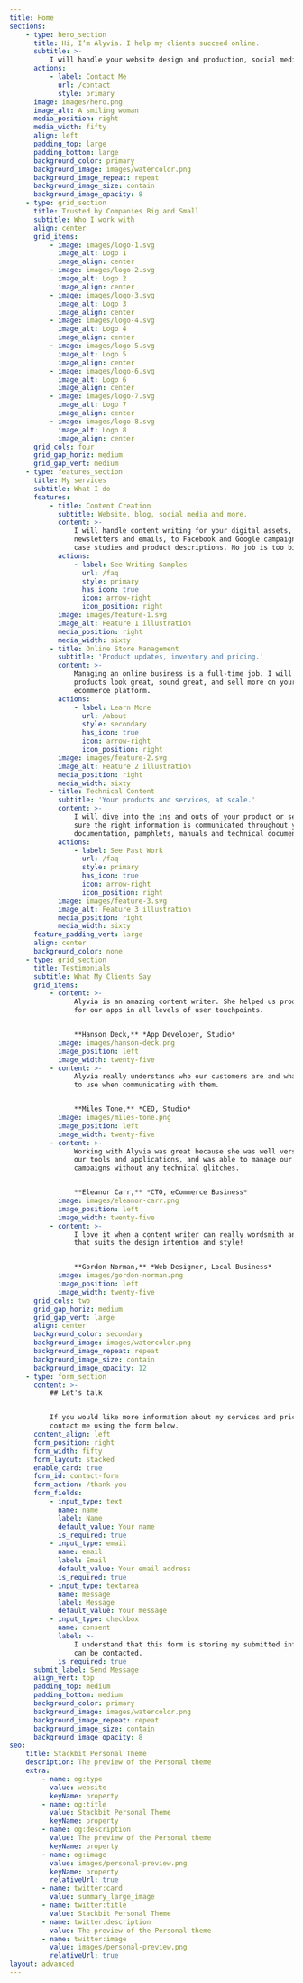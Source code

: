 ```yaml
---
title: Home
sections:
    - type: hero_section
      title: Hi, I’m Alyvia. I help my clients succeed online.
      subtitle: >-
          I will handle your website design and production, social media accounts and digital advertisements for you, at an affordable price.
      actions:
          - label: Contact Me
            url: /contact
            style: primary
      image: images/hero.png
      image_alt: A smiling woman
      media_position: right
      media_width: fifty
      align: left
      padding_top: large
      padding_bottom: large
      background_color: primary
      background_image: images/watercolor.png
      background_image_repeat: repeat
      background_image_size: contain
      background_image_opacity: 8
    - type: grid_section
      title: Trusted by Companies Big and Small
      subtitle: Who I work with
      align: center
      grid_items:
          - image: images/logo-1.svg
            image_alt: Logo 1
            image_align: center
          - image: images/logo-2.svg
            image_alt: Logo 2
            image_align: center
          - image: images/logo-3.svg
            image_alt: Logo 3
            image_align: center
          - image: images/logo-4.svg
            image_alt: Logo 4
            image_align: center
          - image: images/logo-5.svg
            image_alt: Logo 5
            image_align: center
          - image: images/logo-6.svg
            image_alt: Logo 6
            image_align: center
          - image: images/logo-7.svg
            image_alt: Logo 7
            image_align: center
          - image: images/logo-8.svg
            image_alt: Logo 8
            image_align: center
      grid_cols: four
      grid_gap_horiz: medium
      grid_gap_vert: medium
    - type: features_section
      title: My services
      subtitle: What I do
      features:
          - title: Content Creation
            subtitle: Website, blog, social media and more.
            content: >-
                I will handle content writing for your digital assets, from
                newsletters and emails, to Facebook and Google campaigns, whitepapers,
                case studies and product descriptions. No job is too big or small!
            actions:
                - label: See Writing Samples
                  url: /faq
                  style: primary
                  has_icon: true
                  icon: arrow-right
                  icon_position: right
            image: images/feature-1.svg
            image_alt: Feature 1 illustration
            media_position: right
            media_width: sixty
          - title: Online Store Management
            subtitle: 'Product updates, inventory and pricing.'
            content: >-
                Managing an online business is a full-time job. I will make sure your
                products look great, sound great, and sell more on your choice of
                ecommerce platform.
            actions:
                - label: Learn More
                  url: /about
                  style: secondary
                  has_icon: true
                  icon: arrow-right
                  icon_position: right
            image: images/feature-2.svg
            image_alt: Feature 2 illustration
            media_position: right
            media_width: sixty
          - title: Technical Content
            subtitle: 'Your products and services, at scale.'
            content: >-
                I will dive into the ins and outs of your product or service and make
                sure the right information is communicated throughout your
                documentation, pamphlets, manuals and technical documents.
            actions:
                - label: See Past Work
                  url: /faq
                  style: primary
                  has_icon: true
                  icon: arrow-right
                  icon_position: right
            image: images/feature-3.svg
            image_alt: Feature 3 illustration
            media_position: right
            media_width: sixty
      feature_padding_vert: large
      align: center
      background_color: none
    - type: grid_section
      title: Testimonials
      subtitle: What My Clients Say
      grid_items:
          - content: >-
                Alyvia is an amazing content writer. She helped us produce microcopy
                for our apps in all levels of user touchpoints.


                **Hanson Deck,** *App Developer, Studio*
            image: images/hanson-deck.png
            image_position: left
            image_width: twenty-five
          - content: >-
                Alyvia really understands who our customers are and what tone of voice
                to use when communicating with them.


                **Miles Tone,** *CEO, Studio*
            image: images/miles-tone.png
            image_position: left
            image_width: twenty-five
          - content: >-
                Working with Alyvia was great because she was well versed in all of
                our tools and applications, and was able to manage our store and
                campaigns without any technical glitches.


                **Eleanor Carr,** *CTO, eCommerce Business*
            image: images/eleanor-carr.png
            image_position: left
            image_width: twenty-five
          - content: >-
                I love it when a content writer can really wordsmith and create copy
                that suits the design intention and style!


                **Gordon Norman,** *Web Designer, Local Business*
            image: images/gordon-norman.png
            image_position: left
            image_width: twenty-five
      grid_cols: two
      grid_gap_horiz: medium
      grid_gap_vert: large
      align: center
      background_color: secondary
      background_image: images/watercolor.png
      background_image_repeat: repeat
      background_image_size: contain
      background_image_opacity: 12
    - type: form_section
      content: >-
          ## Let's talk


          If you would like more information about my services and pricing, please
          contact me using the form below.
      content_align: left
      form_position: right
      form_width: fifty
      form_layout: stacked
      enable_card: true
      form_id: contact-form
      form_action: /thank-you
      form_fields:
          - input_type: text
            name: name
            label: Name
            default_value: Your name
            is_required: true
          - input_type: email
            name: email
            label: Email
            default_value: Your email address
            is_required: true
          - input_type: textarea
            name: message
            label: Message
            default_value: Your message
          - input_type: checkbox
            name: consent
            label: >-
                I understand that this form is storing my submitted information so I
                can be contacted.
            is_required: true
      submit_label: Send Message
      align_vert: top
      padding_top: medium
      padding_bottom: medium
      background_color: primary
      background_image: images/watercolor.png
      background_image_repeat: repeat
      background_image_size: contain
      background_image_opacity: 8
seo:
    title: Stackbit Personal Theme
    description: The preview of the Personal theme
    extra:
        - name: og:type
          value: website
          keyName: property
        - name: og:title
          value: Stackbit Personal Theme
          keyName: property
        - name: og:description
          value: The preview of the Personal theme
          keyName: property
        - name: og:image
          value: images/personal-preview.png
          keyName: property
          relativeUrl: true
        - name: twitter:card
          value: summary_large_image
        - name: twitter:title
          value: Stackbit Personal Theme
        - name: twitter:description
          value: The preview of the Personal theme
        - name: twitter:image
          value: images/personal-preview.png
          relativeUrl: true
layout: advanced
---
```

